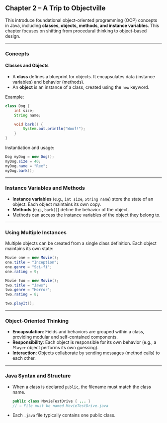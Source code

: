 ## Chapter 2 – A Trip to Objectville

This introduce foundational object-oriented programming (OOP) concepts in Java, including **classes, objects, methods, and instance variables**. This chapter focuses on shifting from procedural thinking to object-based design.

---

### Concepts

#### Classes and Objects

* A **class** defines a blueprint for objects. It encapsulates data (instance variables) and behavior (methods).
* An **object** is an instance of a class, created using the `new` keyword.

Example:

```java
class Dog {
    int size;
    String name;

    void bark() {
        System.out.println("Woof!");
    }
}
```

Instantiation and usage:

```java
Dog myDog = new Dog();
myDog.size = 40;
myDog.name = "Rex";
myDog.bark();
```

---

### Instance Variables and Methods

* **Instance variables** (e.g., `int size`, `String name`) store the state of an object. Each object maintains its own copy.
* **Methods** (e.g., `bark()`) define the behavior of the object.
* Methods can access the instance variables of the object they belong to.

---

### Using Multiple Instances

Multiple objects can be created from a single class definition. Each object maintains its own state:

```java
Movie one = new Movie();
one.title = "Inception";
one.genre = "Sci-fi";
one.rating = 9;

Movie two = new Movie();
two.title = "Jaws";
two.genre = "Horror";
two.rating = 8;

two.playIt();
```

---

### Object-Oriented Thinking

* **Encapsulation**: Fields and behaviors are grouped within a class, providing modular and self-contained components.
* **Responsibility**: Each object is responsible for its own behavior (e.g., a `Player` object performs its own guessing).
* **Interaction**: Objects collaborate by sending messages (method calls) to each other.

---


### Java Syntax and Structure

* When a class is declared `public`, the filename must match the class name.

  ```java
  public class MovieTestDrive { ... }
  // → File must be named MovieTestDrive.java
  ```
* Each `.java` file typically contains one public class.

